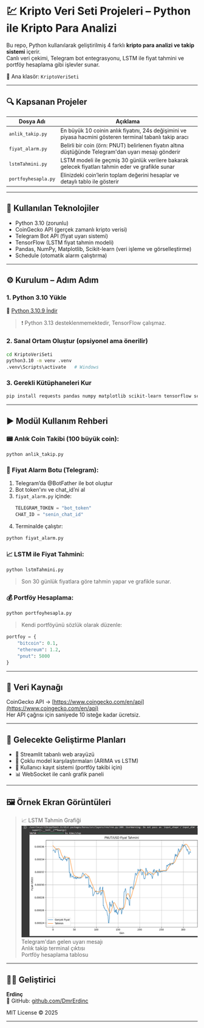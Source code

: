 
# 💹 Kripto Veri Seti Projeleri – Python ile Kripto Para Analizi

Bu repo, Python kullanılarak geliştirilmiş 4 farklı **kripto para analizi ve takip sistemi** içerir.  
Canlı veri çekimi, Telegram bot entegrasyonu, LSTM ile fiyat tahmini ve portföy hesaplama gibi işlevler sunar.

📁 Ana klasör: `KriptoVeriSeti`

---

## 🔍 Kapsanan Projeler

| Dosya Adı          | Açıklama |
|--------------------|----------|
| `anlik_takip.py`   | En büyük 10 coinin anlık fiyatını, 24s değişimini ve piyasa hacmini gösteren terminal tabanlı takip aracı |
| `fiyat_alarm.py`   | Belirli bir coin (örn: PNUT) belirlenen fiyatın altına düştüğünde Telegram'dan uyarı mesajı gönderir |
| `lstmTahmini.py`   | LSTM modeli ile geçmiş 30 günlük verilere bakarak gelecek fiyatları tahmin eder ve grafikle sunar |
| `portfoyhesapla.py`| Elinizdeki coin’lerin toplam değerini hesaplar ve detaylı tablo ile gösterir |

---

## 🧰 Kullanılan Teknolojiler

- Python 3.10 (zorunlu)
- CoinGecko API (gerçek zamanlı kripto verisi)
- Telegram Bot API (fiyat uyarı sistemi)
- TensorFlow (LSTM fiyat tahmin modeli)
- Pandas, NumPy, Matplotlib, Scikit-learn (veri işleme ve görselleştirme)
- Schedule (otomatik alarm çalıştırma)

---

## ⚙️ Kurulum – Adım Adım

### 1. Python 3.10 Yükle  
🔗 [Python 3.10.9 İndir](https://www.python.org/downloads/release/python-3109/)  
> ❗ Python 3.13 desteklenmemektedir, TensorFlow çalışmaz.

### 2. Sanal Ortam Oluştur (opsiyonel ama önerilir)
```bash
cd KriptoVeriSeti
python3.10 -m venv .venv
.venv\Scripts\activate   # Windows
```

### 3. Gerekli Kütüphaneleri Kur
```bash
pip install requests pandas numpy matplotlib scikit-learn tensorflow schedule python-telegram-bot==13.15
```

---

## ▶️ Modül Kullanım Rehberi

### 📟 Anlık Coin Takibi (100 büyük coin):
```bash
python anlik_takip.py
```

### 🔔 Fiyat Alarm Botu (Telegram):
1. Telegram’da @BotFather ile bot oluştur
2. Bot token'ını ve chat_id’ni al
3. `fiyat_alarm.py` içinde:
   ```python
   TELEGRAM_TOKEN = "bot_token"
   CHAT_ID = "senin_chat_id"
   ```
4. Terminalde çalıştır:
```bash
python fiyat_alarm.py
```

### 📈 LSTM ile Fiyat Tahmini:
```bash
python lstmTahmini.py
```
> Son 30 günlük fiyatlara göre tahmin yapar ve grafikle sunar.

### 💰 Portföy Hesaplama:
```bash
python portfoyhesapla.py
```
> Kendi portföyünü sözlük olarak düzenle:
```python
portfoy = {
    "bitcoin": 0.1,
    "ethereum": 1.2,
    "pnut": 5000
}
```

---

## 📡 Veri Kaynağı

CoinGecko API → [https://www.coingecko.com/en/api](https://www.coingecko.com/en/api)  
Her API çağrısı için saniyede 10 isteğe kadar ücretsiz.

---

## 🧠 Gelecekte Geliştirme Planları

- 📲 Streamlit tabanlı web arayüzü
- 🧠 Çoklu model karşılaştırmaları (ARIMA vs LSTM)
- 🔐 Kullanıcı kayıt sistemi (portföy takibi için)
- 📊 WebSocket ile canlı grafik paneli

---

## 🖼️ Örnek Ekran Görüntüleri 

> 📈 LSTM Tahmin Grafiği
![LSTM Tahmini](Grafik.PNG)
> Telegram'dan gelen uyarı mesajı  
> Anlık takip terminal çıktısı  
> Portföy hesaplama tablosu

---

## 👨‍💻 Geliştirici

**Erdinç**  
🔗 GitHub: [github.com/DmrErdinc](https://github.com/DmrErdinc)

MIT License © 2025

---
